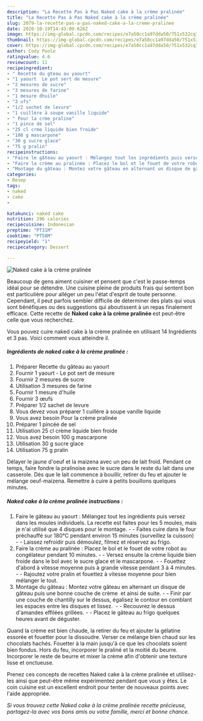 ```yaml
---
description: "La Recette Pas à Pas Naked cake à la crème pralinée"
title: "La Recette Pas à Pas Naked cake à la crème pralinée"
slug: 2079-la-recette-pas-a-pas-naked-cake-a-la-creme-pralinee
date: 2020-10-19T14:43:09.626Z
image: https://img-global.cpcdn.com/recipes/e7a50cc1a97dda50/751x532cq70/naked-cake-a-la-creme-pralinee-photo-principale-de-la-recette.jpg
thumbnail: https://img-global.cpcdn.com/recipes/e7a50cc1a97dda50/751x532cq70/naked-cake-a-la-creme-pralinee-photo-principale-de-la-recette.jpg
cover: https://img-global.cpcdn.com/recipes/e7a50cc1a97dda50/751x532cq70/naked-cake-a-la-creme-pralinee-photo-principale-de-la-recette.jpg
author: Cody Poole
ratingvalue: 4.6
reviewcount: 11
recipeingredient:
- " Recette du gteau au yaourt"
- "1 yaourt  Le pot sert de mesure"
- "2 mesures de sucre"
- "3 mesures de farine"
- "1 mesure dhuile"
- "3 ufs"
- "1/2 sachet de levure"
- "1 cuillère à soupe vanille liquide"
- " Pour la crme praline"
- "1 pince de sel"
- "25 cl crme liquide bien froide"
- "100 g mascarpone"
- "30 g sucre glace"
- "75 g pralin"
recipeinstructions:
- "Faire le gâteau au yaourt : Mélangez tout les ingrédients puis versez dans les moules individuels. La recette est faites pour les 5 moules, mais je n&#39;ai utilisé que 4 disques pour le montage.   Faites cuire dans le four préchauffé sur 180°C pendant environ 15 minutes (surveillez la cuisson)  Laissez refroidir puis démoulez, filmez et réservez au frigo."
- "Faire la crème au pralinée : Placez le bol et le fouet de votre robot au congélateur pendant 10 minutes.  Versez ensuite la crème liquide bien froide dans le bol avec le sucre glace et le mascarpone.  Fouettez d&#39;abord à vitesse moyenne puis à grande vitesse pendant 3 à 4 minutes.  Rajoutez votre pralin et fouettez à vitesse moyenne pour bien mélanger le tout."
- "Montage du gâteau : Montez votre gâteau en alternant un disque de gâteau puis une bonne couche de crème  et ainsi de suite.  Finir par une couche de chantilly sur le dessus, égalisez le contour en comblant les espaces entre les disques et lissez.   Recouvrez le dessus d&#39;amandes effilées grillées.  Placez le gâteau au frigo quelques heures avant de déguster."
categories:
- Resep
tags:
- naked
- cake
- 

katakunci: naked cake  
nutrition: 296 calories
recipecuisine: Indonesian
preptime: "PT31M"
cooktime: "PT58M"
recipeyield: "1"
recipecategory: Dessert

---
```



![Naked cake à la crème pralinée](https://img-global.cpcdn.com/recipes/e7a50cc1a97dda50/751x532cq70/naked-cake-a-la-creme-pralinee-photo-principale-de-la-recette.jpg)

Beaucoup de gens aiment cuisiner et pensent que c'est le passe-temps idéal pour se détendre. Une cuisine pleine de produits frais qui sentent bon est particulière pour alléger un peu l'état d'esprit de toute personne. Cependant, il peut parfois sembler difficile de déterminer des plats qui vous sont bénéfiques ou des suggestions qui aboutissent à un repas finalement efficace. Cette recette de <strong> Naked cake à la crème pralinée </strong> est peut-être celle que vous recherchez.

<!--inarticleads1-->

Vous pouvez cuire naked cake à la crème pralinée en utilisant 14 Ingrédients et 3 pas. Voici comment vous atteindre il.

##### Ingrédients de naked cake à la crème pralinée :

1. Préparer  Recette du gâteau au yaourt
1. Fournir 1 yaourt - Le pot sert de mesure
1. Fournir 2 mesures de sucre
1. Utilisation 3 mesures de farine
1. Fournir 1 mesure d&#39;huile
1. Fournir 3 œufs
1. Préparer 1/2 sachet de levure
1. Vous devez vous préparer 1 cuillère à soupe vanille liquide
1. Vous avez besoin  Pour la crème pralinée
1. Préparer 1 pincée de sel
1. Utilisation 25 cl crème liquide bien froide
1. Vous avez besoin 100 g mascarpone
1. Utilisation 30 g sucre glace
1. Utilisation 75 g pralin


Délayer le jaune d&#39;oeuf et la maizena avec un peu de lait froid. Pendant ce temps, faire fondre la pralinoise avec le sucre dans le reste du lait dans une casserole. Dès que le lait commence à bouillir, retirer du feu et ajouter le mélange oeuf-maizena. Remettre à cuire à petits bouillons quelques minutes. 

<!--inarticleads2-->

##### Naked cake à la crème pralinée instructions :

1. Faire le gâteau au yaourt : Mélangez tout les ingrédients puis versez dans les moules individuels. La recette est faites pour les 5 moules, mais je n&#39;ai utilisé que 4 disques pour le montage.  -  - Faites cuire dans le four préchauffé sur 180°C pendant environ 15 minutes (surveillez la cuisson) -  - Laissez refroidir puis démoulez, filmez et réservez au frigo.
1. Faire la crème au pralinée : Placez le bol et le fouet de votre robot au congélateur pendant 10 minutes. -  - Versez ensuite la crème liquide bien froide dans le bol avec le sucre glace et le mascarpone. -  - Fouettez d&#39;abord à vitesse moyenne puis à grande vitesse pendant 3 à 4 minutes. -  - Rajoutez votre pralin et fouettez à vitesse moyenne pour bien mélanger le tout.
1. Montage du gâteau : Montez votre gâteau en alternant un disque de gâteau puis une bonne couche de crème  et ainsi de suite. -  - Finir par une couche de chantilly sur le dessus, égalisez le contour en comblant les espaces entre les disques et lissez.  -  - Recouvrez le dessus d&#39;amandes effilées grillées. -  - Placez le gâteau au frigo quelques heures avant de déguster.


Quand la crème est bien chaude, la retirer du feu et ajouter la gélatine essorée et fouetter pour la dissoudre. Verser ce mélange bien chaud sur les chocolats hachés. Fouetter à la main jusqu&#39;à ce que les chocolats soient bien fondus. Hors du feu, incorporer le praliné et la moitié du beurre. Incorporer le reste de beurre et mixer la crème afin d&#39;obtenir une texture lisse et onctueuse. 

<!--inarticleads1-->

<p>
Prenez ces concepts de recettes Naked cake à la crème pralinée et utilisez-les ainsi que peut-être même expérimentez pendant que vous y êtes. Le coin cuisine est un excellent endroit pour tenter de nouveaux points avec l'aide appropriée.
</p>

<p>
<i>Si vous trouvez cette Naked cake à la crème pralinée recette précieuse, partagez-la avec vos bons amis ou votre famille, merci et bonne chance.</i>
</p>
